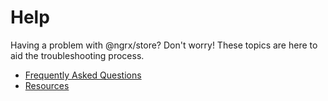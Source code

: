 # Help

Having a problem with @ngrx/store? Don't worry! These topics are here to aid the troubleshooting process.

* [Frequently Asked Questions](frequently_asked_questions.md)
* [Resources](resources.md)